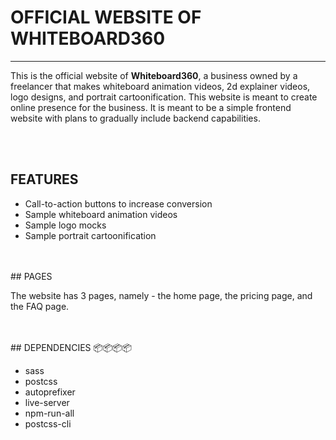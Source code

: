# OFFICIAL WEBSITE OF WHITEBOARD360

<hr>

This is the official website of **Whiteboard360**, a business owned by a freelancer that makes whiteboard
animation videos, 2d explainer videos, logo designs, and portrait cartoonification. This website is
meant to create online presence for the business. It is meant to be a simple frontend website with plans
to gradually include backend capabilities.

<br>
<br>

## FEATURES

-  Call-to-action buttons to increase conversion
-  Sample whiteboard animation videos
-  Sample logo mocks
-  Sample portrait cartoonification

<br>
<br>
## PAGES

The website has 3 pages, namely - the home page, the pricing page, and the FAQ page.

<br>
<br>
## DEPENDENCIES 📦📦📦📦

-  sass
-  postcss
-  autoprefixer
-  live-server
-  npm-run-all
-  postcss-cli
